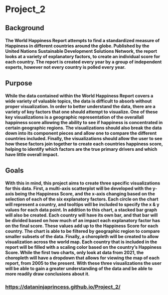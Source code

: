 # Project_2

## Background

#### The World Happiness Report attempts to find a standardized measure of Happiness in different countries around the globe. Published by the United Nations Sustainable Development Solutions Network, the report looks at a variety of explanatory factors, to create an individual score for each country. The report is created every year by a group of independent experts, however not every country is polled every year.

## Purpose

#### While the data contained within the World Happiness Report covers a wide variety of valuable topics, the data is difficult to absorb without proper visualization. In order to better understand the data, there are a variety of key factors that one should attempt to visualize. One of these key visualizations is a geographic representation of the overallall happiness score allowing the ability to see if happiness is concentrated in certain geographic regions. The visualizations should also break the data down into its component pieces and allow one to compare the different countries included. Finally, the visualizations should allow the user to see how these factors join together to create each countries happiness score, helping to identify which factors are the true primary drivers and which have little overall impact.

## Goals 

#### With this in mind, this project aims to create three specific visualizations for this data. First, a multi-axis scatterplot will be developed with the y-axis being the Happiness Score, and the x-axis changing based on the selection of each of the six explanatory factors. Each circle on the chart will represent a country, and tooltips will be included to specify the x & y values for each data point. In addition to this chart, a stacked bar graph will also be created. Each country will have its own bar, and that bar will be divided based on how much of an impact each explanatory factor has on the final score. These values add up to the Happiness Score for each country. The chart is able to be filtered by geographic region to compare smaller subsets of the data. Finally, a choropleth will be created to allow visualization across the world map. Each country that is included in the report will be filled with a scaling color based on the country’s Happiness Score. While the first two charts, only look at data from 2021, the choropleth will have a dropdown that allows for viewing the map of each report, from 2005 to the present. With these three visualizations the user will be able to gain a greater understanding of the data and be able to more readily draw conclusions about it.


### https://dataninjaprincess.github.io/Project_2/
